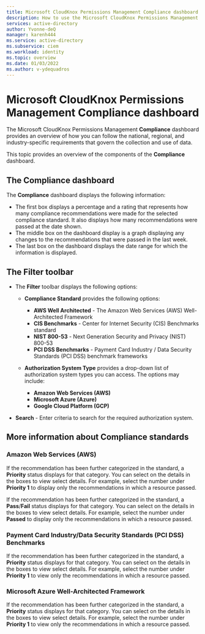```yaml
---
title: Microsoft CloudKnox Permissions Management Compliance dashboard
description: How to use the Microsoft CloudKnox Permissions Management Compliance dashboard.
services: active-directory
author: Yvonne-deQ
manager: karenh444
ms.service: active-directory
ms.subservice: ciem
ms.workload: identity
ms.topic: overview
ms.date: 01/03/2022
ms.author: v-ydequadros
---
```


# Microsoft CloudKnox Permissions Management Compliance dashboard

The Microsoft CloudKnox Permissions Management **Compliance** dashboard provides an overview of how you can follow the national, regional, and industry-specific requirements that govern the collection and use of data.

This topic provides an overview of the components of the **Compliance** dashboard.

## The Compliance dashboard

The **Compliance** dashboard displays the following information:

- The first box displays a percentage and a rating that represents how many compliance recommendations were made for the selected compliance standard. It also displays how many recommendations were passed at the date shown.
- The middle box on the dashboard display is a graph displaying any changes to the recommendations that were passed in the last week.
- The last box on the dashboard displays the date range for which the information is displayed.

## The Filter toolbar

- The **Filter** toolbar displays the following options:
    - **Compliance Standard** provides the following options:
        - **AWS Well Architected** - The Amazon Web Services (AWS) Well-Architected Framework
        - **CIS Benchmarks** - Center for Internet Security (CIS) Benchmarks standard
        - **NIST 800-53** - Next Generation Security and Privacy (NIST) 800-53
        - **PCI DSS Benchmarks** - Payment Card Industry / Data Security Standards (PCI DSS) benchmark frameworks

    - **Authorization System Type** provides a drop-down list of authorization system types you can access. The options may include:
        - **Amazon Web Services (AWS)**
        - **Microsoft Azure (Azure)**
        - **Google Cloud Platform (GCP)**

- **Search** - Enter criteria to search for the required authorization system.
 
## More information about Compliance standards

### Amazon Web Services (AWS)

If the recommendation has been further categorized in the standard, a **Priority** status displays for that category. You can select on the details in the boxes to view select details. For example, select the number under **Priority 1** to display only the recommendations in which a resource passed.

If the recommendation has been further categorized in the standard, a **Pass**/**Fail** status displays for that category. You can select on the details in the boxes to view select details. For example, select the number under **Passed** to display only the recommendations in which a resource passed.

### Payment Card Industry/Data Security Standards (PCI DSS) Benchmarks

If the recommendation has been further categorized in the standard, a **Priority** status displays for that category. You can select on the details in the boxes to view select details. For example, select the number under **Priority 1** to view only the recommendations in which a resource passed.

### Microsoft Azure Well-Architected Framework

If the recommendation has been further categorized in the standard, a **Priority** status displays for that category. You can select on the details in the boxes to view select details. For example, select the number under **Priority 1** to view only the recommendations in which a resource passed.



<!---## Next steps--->